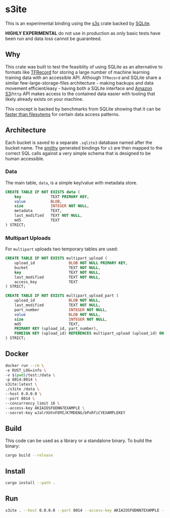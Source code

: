 # s3ite

This is an experimental binding using the [s3s](https://crates.io/crates/s3s) crate backed by [SQLite](https://www.sqlite.org).

**HIGHLY EXPERIMENTAL** do not use in production as only basic tests have been run and data loss cannot be guaranteed.

## Why

This crate was built to test the feasiblity of using SQLite as an alternative to formats like [TFRecord](https://www.tensorflow.org/tutorials/load_data/tfrecord) for storing a large number of machine learning training data with an accessible API. Although `TFRecord` and SQLite share a similar few-large-storage-files architecture - making backups and data movement efficient/easy - having both a SQLite interface and [Amazon S3](https://aws.amazon.com/s3/)/`http` API makes access to the contained data easier with tooling that likely already exists on your machine.

This concept is backed by benchmarks from SQLite showing that it can be [faster than filesytems](https://www.sqlite.org/fasterthanfs.html) for certain data access patterns.

## Architecture

Each bucket is saved to a separate `.sqlite3` database named after the bucket name. The [smithy](https://github.com/awslabs/smithy) generated bindings for `s3` are then mapped to the correct SQL calls against a very simple schema that is designed to be human accessible.

### Data

The main table, `data`, is a simple key/value with metadata store.

```sql
CREATE TABLE IF NOT EXISTS data (
    key             TEXT PRIMARY KEY,
    value           BLOB,
    size            INTEGER NOT NULL,
    metadata        TEXT,
    last_modified   TEXT NOT NULL,
    md5             TEXT
) STRICT;
```

### Multipart Uploads

For `multipart` uploads two temporary tables are used:

```sql
CREATE TABLE IF NOT EXISTS multipart_upload (
    upload_id               BLOB NOT NULL PRIMARY KEY,
    bucket                  TEXT NOT NULL,
    key                     TEXT NOT NULL,
    last_modified           TEXT NOT NULL,
    access_key              TEXT
) STRICT;

CREATE TABLE IF NOT EXISTS multipart_upload_part (
    upload_id               BLOB NOT NULL,
    last_modified           TEXT NOT NULL,
    part_number             INTEGER NOT NULL,
    value                   BLOB NOT NULL,
    size                    INTEGER NOT NULL,
    md5                     TEXT,
    PRIMARY KEY (upload_id, part_number),
    FOREIGN KEY (upload_id) REFERENCES multipart_upload (upload_id) ON DELETE CASCADE
) STRICT;
```

## Docker

```bash
docker run --rm \
-e RUST_LOG=info \
-v $(pwd)/test:/data \
-p 8014:8014 \
s3ite:latest \
./s3ite /data \
--host 0.0.0.0 \
--port 8014 \
--concurrency_limit 16 \
--access-key AKIAIOSFODNN7EXAMPLE \
--secret-key wJalrXUtnFEMI/K7MDENG/bPxRfiCYEXAMPLEKEY
```


## Build

This code can be used as a library or a standalone binary. To build the binary:

```bash
cargo build --release
```

## Install

```bash
cargo install --path .
```

## Run

```bash
s3ite . --host 0.0.0.0 --port 8014 --access-key AKIAIOSFODNN7EXAMPLE --secret-key wJalrXUtnFEMI/K7MDENG/bPxRfiCYEXAMPLEKEY
```

